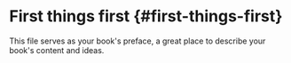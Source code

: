 # First things first {#first-things-first}

This file serves as your book&#039;s preface, a great place to describe your book&#039;s content and ideas.